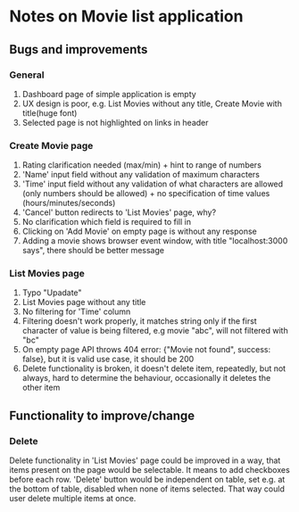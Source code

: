 # Notes on Movie list application
## Bugs and improvements
### General
1. Dashboard page of simple application is empty
2. UX design is poor, e.g. List Movies without any title, Create Movie with title(huge font)
3. Selected page is not highlighted on links in header
### Create Movie page
1. Rating clarification needed (max/min) + hint to range of numbers
2. 'Name' input field without any validation of maximum characters
3. 'Time' input field without any validation of what characters are allowed (only numbers should be allowed) + no specification of time values (hours/minutes/seconds)
4. 'Cancel' button redirects to 'List Movies' page, why?
5. No clarification which field is required to fill in
6. Clicking on 'Add Movie' on empty page is without any response
7. Adding a movie shows browser event window, with title "localhost:3000 says", there should be better message
### List  Movies page
1. Typo "Upadate"
2. List Movies page without any title
3. No filtering for 'Time' column
4. Filtering doesn't work properly, it matches string only if the first character of value is being filtered, e.g movie "abc", will not filtered with "bc"
5. On empty page API throws 404 error: {"Movie not found", success: false}, but it is valid use case, it should be 200
6. Delete functionality is broken, it doesn't delete item, repeatedly, but not always, hard to determine the behaviour, occasionally it deletes the other item

## Functionality to improve/change
### Delete
Delete functionality in 'List Movies' page could be improved in a way, that items present on the page would be selectable. It means to add checkboxes before each row. 'Delete' button would be independent on table, set e.g. at the bottom of table, disabled when none of items selected. That way could user delete multiple items at once.

